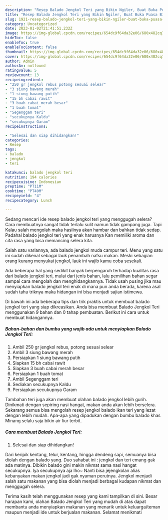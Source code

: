 ```yaml
---
description: "Resep Balado Jengkol Teri yang Bikin Ngiler, Buat Buka Puasa Bisa Manjain Lidah"
title: "Resep Balado Jengkol Teri yang Bikin Ngiler, Buat Buka Puasa Bisa Manjain Lidah"
slug: 1921-resep-balado-jengkol-teri-yang-bikin-ngiler-buat-buka-puasa-bisa-manjain-lidah
category: Uncategorized
date: 2023-01-02T21:41:51.232Z
image: https://img-global.cpcdn.com/recipes/654dc9f64da32e06/680x482cq70/balado-jengkol-teri-foto-resep-utama.jpg
hideToc: false
enableToc: true
enableTocContent: false
thumbnail: https://img-global.cpcdn.com/recipes/654dc9f64da32e06/680x482cq70/balado-jengkol-teri-foto-resep-utama.jpg
cover: https://img-global.cpcdn.com/recipes/654dc9f64da32e06/680x482cq70/balado-jengkol-teri-foto-resep-utama.jpg
author: Admin
authorAv: notfound
ratingvalue: 5
reviewcount: 13
recipeingredient:
- "250 gr jengkol rebus potong sesuai selear"
- "3 siung bawang merah"
- "1 siung bawang putih"
- "15 bh cabai rawit"
- "3 buah cabai merah besar"
- "1 buah tomat"
- "Segenggam teri"
- "secukupnya Kaldu"
- "secukupnya Garam"
recipeinstructions:

- "Selesai dan siap dihidangkan!"
categories:
- Resep
tags:
- balado
- jengkol
- teri

katakunci: balado jengkol teri 
nutrition: 194 calories
recipecuisine: Indonesian
preptime: "PT11M"
cooktime: "PT40M"
recipeyield: "4"
recipecategory: Lunch

---
```



Sedang mencari ide resep balado jengkol teri yang menggugah selera? Cara membuatnya sangat tidak terlalu sulit namun tidak gampang juga. Tapi Kalau salah mengolah maka hasilnya akan hambar dan bahkan tidak sedap. Padahal balado jengkol teri yang enak harusnya Kan memiliki aroma dan cita rasa yang bisa memancing selera kita.


Salah satu variannya, ada balado jengkol muda campur teri. Menu yang satu ini sudah dikenal sebagai lauk penambah nafsu makan. Meski sebagian orang kurang menyukai jengkol, lauk ini wajib kamu coba sesekali.

Ada beberapa hal yang sedikit banyak berpengaruh terhadap kualitas rasa dari balado jengkol teri, mulai dari jenis bahan, lalu pemilihan bahan segar sampai cara mengolah dan menghidangkannya. Tidak usah pusing jika mau menyiapkan balado jengkol teri enak di mana pun anda berada, karena asal sudah tahu triknya maka hidangan ini bisa menjadi sajian istimewa.


Di bawah ini ada beberapa tips dan trik praktis untuk membuat balado jengkol teri yang siap dikreasikan. Anda bisa membuat Balado Jengkol Teri menggunakan 9 bahan dan 0 tahap pembuatan. Berikut ini cara untuk membuat hidangannya.

<!--inarticleads1-->

##### Bahan-bahan dan bumbu yang wajib ada untuk menyiapkan Balado Jengkol Teri:

1. Ambil 250 gr jengkol rebus, potong sesuai selear
1. Ambil 3 siung bawang merah
1. Persiapkan 1 siung bawang putih
1. Siapkan 15 bh cabai rawit
1. Siapkan 3 buah cabai merah besar
1. Persiapkan 1 buah tomat
1. Ambil Segenggam teri
1. Sediakan secukupnya Kaldu
1. Persiapkan secukupnya Garam


Tambahan teri juga akan membuat olahan balado jengkol lebih gurih. Dinikmati dengan sepiring nasi hangat, makan anda akan lebih berselera. Sekarang semua bisa mengolah resep jengkol balado ikan teri yang lezat dengan lebih mudah. Apa-apa yang dipadukan dengan bumbu balado khas Minang selalu saja bikin air liur terbit. 

<!--inarticleads2-->

##### Cara membuat Balado Jengkol Teri:


1. Selesai dan siap dihidangkan!

Dari keripik kentang, telur, kentang, hingga dendeng sapi, semuanya bisa diolah dengan balado yang. Duo sahabat ini : jengkol dan teri emang gak ada matinya. Dibikin balado gini makin nikmat sama nasi hangat secukupnya. Iya secukupnya aja lho~ Nanti bisa jejengkolan alias kebanyakan makan jengkol jadi gak nyaman perutnya. Jengkol menjadi salah satu makanan yang bisa diolah menjadi berbagai kudapan nikmat dan menggugah selera. 

Terima kasih telah menggunakan resep yang kami tampilkan di sini. Besar harapan kami, olahan Balado Jengkol Teri yang mudah di atas dapat membantu anda menyiapkan makanan yang menarik untuk keluarga/teman maupun menjadi ide untuk berjualan makanan. Selamat menikmati
